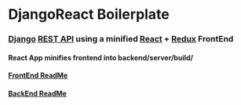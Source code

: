 # DjangoReact Boilerplate

### [Django](https://www.djangoproject.com/) [REST API](https://www.django-rest-framework.org/) using a minified [React](https://react.dev/) + [Redux](https://redux.js.org/) FrontEnd
#### React App minifies frontend into backend/server/build/

#### [FrontEnd ReadMe](https://github.com/JayDub21/DjangoReact/tree/main/frontend)
#### [BackEnd ReadMe](https://github.com/JayDub21/DjangoReact/tree/main/backend)